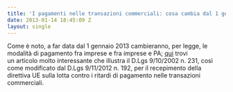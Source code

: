 ```yaml
---
title: 'I pagamenti nelle transazioni commerciali: cosa cambia dal 1 gennaio 2013'
date: 2013-01-14 18:45:09 Z
layout: single
---
```


<div class="posterous_autopost">Come è noto, a far data dal 1 gennaio 2013 cambieranno, per legge, le modalità di pagamento fra imprese e fra imprese e PA; <a href="https://www.evernote.com/shard/s18/sh/0a76674f-f450-414c-828d-8488ec3f392c/baa5fa38d89fa424d971134101b8f145">qui</a> trovi un articolo molto interessante che illustra il D.Lgs 9/10/2002 n. 231, così come modificato dal D.Lgs 9/11/2012 n. 192, per il recepimento della direttiva UE sulla lotta contro i ritardi di pagamento nelle transazioni commerciali.</div>